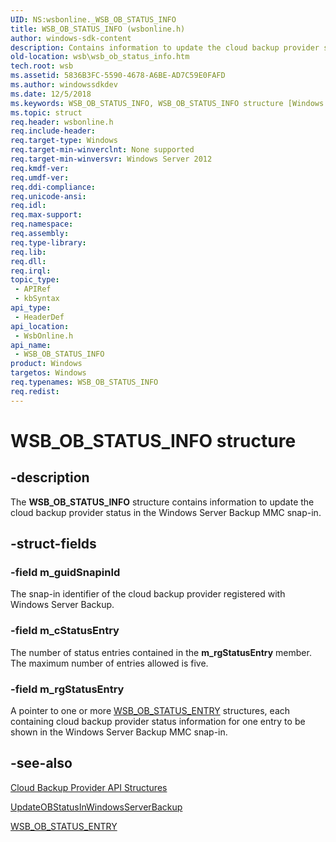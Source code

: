 ```yaml
---
UID: NS:wsbonline._WSB_OB_STATUS_INFO
title: WSB_OB_STATUS_INFO (wsbonline.h)
author: windows-sdk-content
description: Contains information to update the cloud backup provider status in the Windows Server Backup MMC snap-in.
old-location: wsb\wsb_ob_status_info.htm
tech.root: wsb
ms.assetid: 5836B3FC-5590-4678-A6BE-AD7C59E0FAFD
ms.author: windowssdkdev
ms.date: 12/5/2018
ms.keywords: WSB_OB_STATUS_INFO, WSB_OB_STATUS_INFO structure [Windows Server Backup], wsb.wsb_ob_status_info, wsbonline/WSB_OB_STATUS_INFO
ms.topic: struct
req.header: wsbonline.h
req.include-header: 
req.target-type: Windows
req.target-min-winverclnt: None supported
req.target-min-winversvr: Windows Server 2012
req.kmdf-ver: 
req.umdf-ver: 
req.ddi-compliance: 
req.unicode-ansi: 
req.idl: 
req.max-support: 
req.namespace: 
req.assembly: 
req.type-library: 
req.lib: 
req.dll: 
req.irql: 
topic_type:
 - APIRef
 - kbSyntax
api_type:
 - HeaderDef
api_location:
 - WsbOnline.h
api_name:
 - WSB_OB_STATUS_INFO
product: Windows
targetos: Windows
req.typenames: WSB_OB_STATUS_INFO
req.redist: 
---
```


# WSB_OB_STATUS_INFO structure


## -description


 The <b>WSB_OB_STATUS_INFO</b> structure contains information to update the cloud backup provider status in the Windows Server Backup MMC snap-in.


## -struct-fields




### -field m_guidSnapinId

The snap-in identifier of the cloud backup provider registered with Windows Server Backup.


### -field m_cStatusEntry

The number of status entries contained in the <b>m_rgStatusEntry</b> member. The maximum number of entries allowed is five.


### -field m_rgStatusEntry

A pointer to one or more <a href="https://msdn.microsoft.com/BFC13B54-60F3-43A1-B464-D09DD96F57FA">WSB_OB_STATUS_ENTRY</a> structures, each  containing cloud backup provider status information  for one entry to be shown in the Windows Server Backup MMC snap-in.


## -see-also




<a href="https://msdn.microsoft.com/C1AC87C6-37B7-4675-AB51-45C292239EB5">Cloud  Backup Provider API Structures</a>



<a href="https://msdn.microsoft.com/13C745FB-D0B9-432E-BDBA-E4194BF54924">UpdateOBStatusInWindowsServerBackup</a>



<a href="https://msdn.microsoft.com/BFC13B54-60F3-43A1-B464-D09DD96F57FA">WSB_OB_STATUS_ENTRY</a>
 

 

